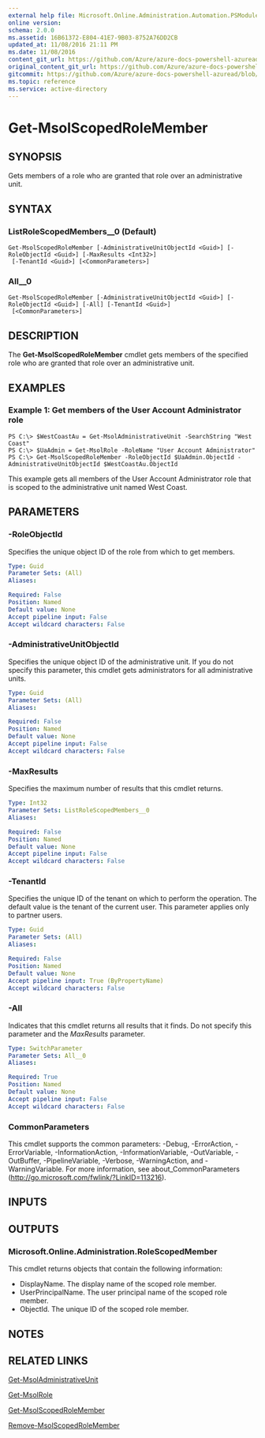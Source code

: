 ```yaml
---
external help file: Microsoft.Online.Administration.Automation.PSModule.dll-Help.xml
online version:
schema: 2.0.0
ms.assetid: 16B61372-E804-41E7-9B03-8752A76DD2CB
updated_at: 11/08/2016 21:11 PM
ms.date: 11/08/2016
content_git_url: https://github.com/Azure/azure-docs-powershell-azuread/blob/RobdeJong-patch-9/Azure%20AD%20Cmdlets/MSOnline/v1/Get-MsolScopedRoleMember.md
original_content_git_url: https://github.com/Azure/azure-docs-powershell-azuread/blob/RobdeJong-patch-9/Azure%20AD%20Cmdlets/MSOnline/v1/Get-MsolScopedRoleMember.md
gitcommit: https://github.com/Azure/azure-docs-powershell-azuread/blob/2c57f1e6f7b36ad296f1b569969f9c974ec0e0c3
ms.topic: reference
ms.service: active-directory
---
```


# Get-MsolScopedRoleMember

## SYNOPSIS
Gets members of a role who are granted that role over an administrative unit.

## SYNTAX

### ListRoleScopedMembers__0 (Default)
```
Get-MsolScopedRoleMember [-AdministrativeUnitObjectId <Guid>] [-RoleObjectId <Guid>] [-MaxResults <Int32>]
 [-TenantId <Guid>] [<CommonParameters>]
```

### All__0
```
Get-MsolScopedRoleMember [-AdministrativeUnitObjectId <Guid>] [-RoleObjectId <Guid>] [-All] [-TenantId <Guid>]
 [<CommonParameters>]
```

## DESCRIPTION
The **Get-MsolScopedRoleMember** cmdlet gets members of the specified role who are granted that role over an administrative unit.

## EXAMPLES

### Example 1: Get members of the User Account Administrator role

```
PS C:\> $WestCoastAu = Get-MsolAdministrativeUnit -SearchString "West Coast"
PS C:\> $UaAdmin = Get-MsolRole -RoleName "User Account Administrator"
PS C:\> Get-MsolScopedRoleMember -RoleObjectId $UaAdmin.ObjectId -AdministrativeUnitObjectId $WestCoastAu.ObjectId
```
This example gets all members of the User Account Administrator role that is scoped to the administrative unit named West Coast.

## PARAMETERS

### -RoleObjectId
Specifies the unique object ID of the role from which to get members.

```yaml
Type: Guid
Parameter Sets: (All)
Aliases:

Required: False
Position: Named
Default value: None
Accept pipeline input: False
Accept wildcard characters: False
```

### -AdministrativeUnitObjectId
Specifies the unique object ID of the administrative unit.
If you do not specify this parameter, this cmdlet gets administrators for all administrative units.

```yaml
Type: Guid
Parameter Sets: (All)
Aliases:

Required: False
Position: Named
Default value: None
Accept pipeline input: False
Accept wildcard characters: False
```

### -MaxResults
Specifies the maximum number of results that this cmdlet returns.

```yaml
Type: Int32
Parameter Sets: ListRoleScopedMembers__0
Aliases:

Required: False
Position: Named
Default value: None
Accept pipeline input: False
Accept wildcard characters: False
```

### -TenantId
Specifies the unique ID of the tenant on which to perform the operation.
The default value is the tenant of the current user.
This parameter applies only to partner users.

```yaml
Type: Guid
Parameter Sets: (All)
Aliases:

Required: False
Position: Named
Default value: None
Accept pipeline input: True (ByPropertyName)
Accept wildcard characters: False
```

### -All
Indicates that this cmdlet returns all results that it finds.
Do not specify this parameter and the _MaxResults_ parameter.

```yaml
Type: SwitchParameter
Parameter Sets: All__0
Aliases:

Required: True
Position: Named
Default value: None
Accept pipeline input: False
Accept wildcard characters: False
```

### CommonParameters
This cmdlet supports the common parameters: -Debug, -ErrorAction, -ErrorVariable, -InformationAction, -InformationVariable, -OutVariable, -OutBuffer, -PipelineVariable, -Verbose, -WarningAction, and -WarningVariable. For more information, see about_CommonParameters (http://go.microsoft.com/fwlink/?LinkID=113216).

## INPUTS

## OUTPUTS

### Microsoft.Online.Administration.RoleScopedMember
This cmdlet returns objects that contain the following information:

* DisplayName. The display name of the scoped role member.
* UserPrincipalName. The user principal name of the scoped role member.
* ObjectId. The unique ID of the scoped role member.

## NOTES

## RELATED LINKS
[Get-MsolAdministrativeUnit](./Get-MsolAdministrativeUnit.md)

[Get-MsolRole](./Get-MsolRole.md)

[Get-MsolScopedRoleMember](./Get-MsolScopedRoleMember.md)

[Remove-MsolScopedRoleMember](./Remove-MsolScopedRoleMember.md)
